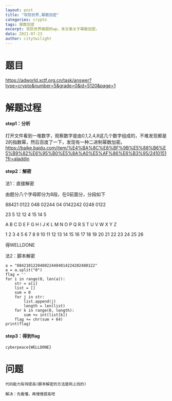 ```yaml
---
layout: post
title: "攻防世界,幂数加密"
categories: crypto
tags: 幂数加密
excerpt: 攻防世界做题的wp，本文章关于幂数加密。
data: 2021-07-23
author: citytwilight
---
```


# 题目

https://adworld.xctf.org.cn/task/answer?type=crypto&number=5&grade=0&id=5120&page=1



# 解题过程

#### step1：分析

打开文件看到一堆数字，观察数字是由0,1,2,4,8这几个数字组成的，不难发现都是2的指数幂，然后百度了一下，发现有一种二进制幂数加密。https://baike.baidu.com/item/%E4%BA%8C%E8%BF%9B%E5%88%B6%E5%B9%82%E6%95%B0%E5%8A%A0%E5%AF%86%E6%B3%95/2410151?fr=aladdin

#### step2：解密

法1：直接解密

由题分八个字母即分为8段，在0前面分，分段如下

88421		0122		048		02244		04		0142242		0248		0122

  23			    5            12             12             4               15              14              5



A	 B	 C	 D	 E	 F     G	 H    I       J       K     L      M     N      O      P     Q      R      S       T      U     V	  W	  X	  Y	  Z

1	  2 	3	 4	  5	 6	7	  8	9	10	11	12	13	14	15	16	17	18	19	20	21	22	23	24	25	26	 



得WELLDONE



法2：脚本解密

```
a = "8842101220480224404014224202480122"
a = a.split("0")
flag = ''
for i in range(0, len(a)):
    str = a[i]
    list = []
    sum = 0
    for j in str:
        list.append(j)
        length = len(list)
    for k in range(0, length):
        sum += int(list[k])
    flag += chr(sum + 64)
print(flag)
```



#### step3：得到flag

```
cyberpeace{WELLDONE}
```





# 问题

```
代码能力有待提高(脚本解密的方法是网上找的)

解决：先看懂，再慢慢提高吧
```

